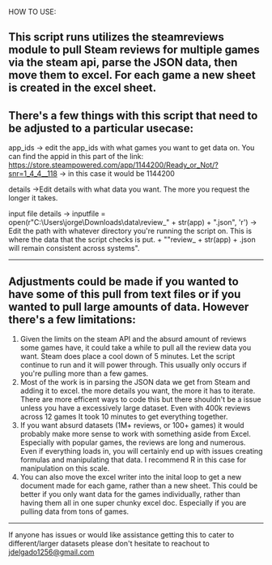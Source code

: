 HOW TO USE:

This script runs utilizes the steamreviews module to pull Steam reviews for multiple games via the steam api, parse the JSON data, then move them to excel. For each game a new sheet is created in the excel sheet. 
----------------------------------------------------------------------------------------------------------------------------------------------------------------------------------
There's a few things with this script that need to be adjusted to a particular usecase:
----------------------------------------------------------------------------------------------------------------------------------------------------------------------------------
app_ids -> edit the app_ids with what games you want to get data on. You can find the appid in this part of the link: https://store.steampowered.com/app/1144200/Ready_or_Not/?snr=1_4_4__118 -> in this case it would be 1144200

details ->Edit details with what data you want. The more you request the longer it takes.

input file details ->  inputfile = open(r"C:\Users\jorge\Downloads\data\review_" + str(app) + ".json", 'r') -> Edit the path with whatever directory you're running the script on. This is where the data that the script checks is put. + ""review_ + str(app) + .json will remain consistent across systems".

----------------------------------------------------------------------------------------------------------------------------------------------------------------------------------
Adjustments could be made if you wanted to have some of this pull from text files or if you wanted to pull large amounts of data. However there's a few limitations:
----------------------------------------------------------------------------------------------------------------------------------------------------------------------------------
1. Given the limits on the steam API and the absurd amount of reviews some games have, it could take a while to pull all the review data you want. Steam does place a cool down of 5 minutes. Let the script continue to run and it will power through. This usually only occurs if you're pulling more than a few games. 
2. Most of the work is in parsing the JSON data we get from Steam and adding it to excel. the more details you want, the more it has to iterate. There are more efficent ways to code this but there shouldn't be a issue
unless you have a excessively large dataset. Even with 400k reviews across 12 games It took 10 minutes to get everything together.
3. If you want absurd datasets (1M+ reviews, or 100+ games) it would probably make more sense to work with something aside from Excel. Especially with popular games, the reviews are long and numerous. Even if everything loads in, you will certainly end up with issues creating formulas and manipulating that data. I recommend R in this case for manipulation on this scale.
4. You can also move the excel writer into the inital loop to get a new document made for each game, rather than a new sheet. This could be better if you only want data for the games individually, rather than having them all in one super chunky excel doc. Especially if you are pulling data from tons of games.
----------------------------------------------------------------------------------------------------------------------------------------------------------------------------------
 If anyone has issues or would like assistance getting this to cater to different/larger datasets please don't hesitate to reachout to jdelgado1256@gmail.com
 

